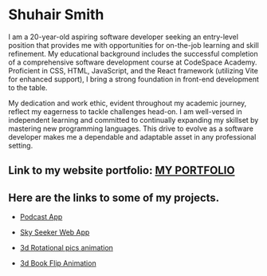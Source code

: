 # Shuhair Smith

I am a 20-year-old aspiring software developer seeking an entry-level position that provides me with opportunities for on-the-job learning and skill refinement.
My educational background includes the successful completion of a comprehensive software development course at CodeSpace Academy. Proficient in CSS, HTML, JavaScript, 
and the React framework (utilizing Vite for enhanced support), I bring a strong foundation in front-end development to the table.

My dedication and work ethic, evident throughout my academic journey, reflect my eagerness to tackle challenges head-on. 
I am well-versed in independent learning and committed to continually expanding my skillset by mastering new programming languages. 
This drive to evolve as a software developer makes me a dependable and adaptable asset in any professional setting.

## Link to my website portfolio: [MY PORTFOLIO](https://smith-portfolio.netlify.app/)

## Here are the links to some of my projects.
* [Podcast App](https://pod-hut-kxngzero.netlify.app/)
  
* [Sky Seeker Web App](https://sky-seeker-a2bda1.netlify.app/)
  
* [3d Rotational pics animation](https://github.com/kxngzero329/project_1_css_3d_rotation_effect.git)

* [3d Book Flip Animation](https://github.com/kxngzero329/project_2_3d_book_flip_animation.git)

